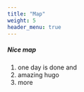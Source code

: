 ```yaml
---
title: "Map"
weight: 5
header_menu: true
---
```


##### Nice map

1. one day is done and 
2. amazing hugo
3. more